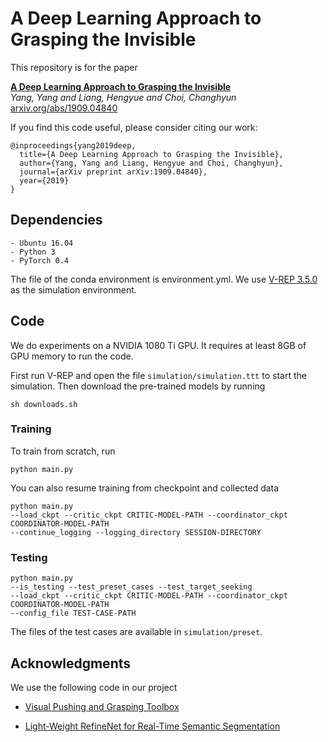 # A Deep Learning Approach to Grasping the Invisible

This repository is for the paper

**[A Deep Learning Approach to Grasping the Invisible][1]**<br/>
*Yang, Yang and Liang, Hengyue and Choi, Changhyun*<br/>
[arxiv.org/abs/1909.04840][2]<br/>

If you find this code useful, please consider citing our work:

```
@inproceedings{yang2019deep,
  title={A Deep Learning Approach to Grasping the Invisible},
  author={Yang, Yang and Liang, Hengyue and Choi, Changhyun},
  journal={arXiv preprint arXiv:1909.04840},
  year={2019}
}
```

## Dependencies
```
- Ubuntu 16.04
- Python 3
- PyTorch 0.4
```
The file of the conda environment is environment.yml. We use [V-REP 3.5.0][5] as the simulation environment.

## Code
We do experiments on a NVIDIA 1080 Ti GPU. It requires at least 8GB of GPU memory to run the code.

First run V-REP and open the file ```simulation/simulation.ttt``` to start the simulation. Then download the pre-trained models by running

```
sh downloads.sh
```

### Training
To train from scratch, run

```
python main.py
```

You can also resume training from checkpoint and collected data
```
python main.py
--load_ckpt --critic_ckpt CRITIC-MODEL-PATH --coordinator_ckpt COORDINATOR-MODEL-PATH
--continue_logging --logging_directory SESSION-DIRECTORY
```

### Testing
```
python main.py
--is_testing --test_preset_cases --test_target_seeking
--load_ckpt --critic_ckpt CRITIC-MODEL-PATH --coordinator_ckpt COORDINATOR-MODEL-PATH
--config_file TEST-CASE-PATH
```
The files of the test cases are available in ```simulation/preset```.

## Acknowledgments
We use the following code in our project

- [Visual Pushing and Grasping Toolbox][3]

- [Light-Weight RefineNet for Real-Time Semantic Segmentation][4]

[1]: https://sites.google.com/umn.edu/grasping-invisible
[2]: https://arxiv.org/abs/1909.04840
[3]: https://github.com/andyzeng/visual-pushing-grasping
[4]: https://github.com/DrSleep/light-weight-refinenet
[5]: http://coppeliarobotics.com/previousVersions
